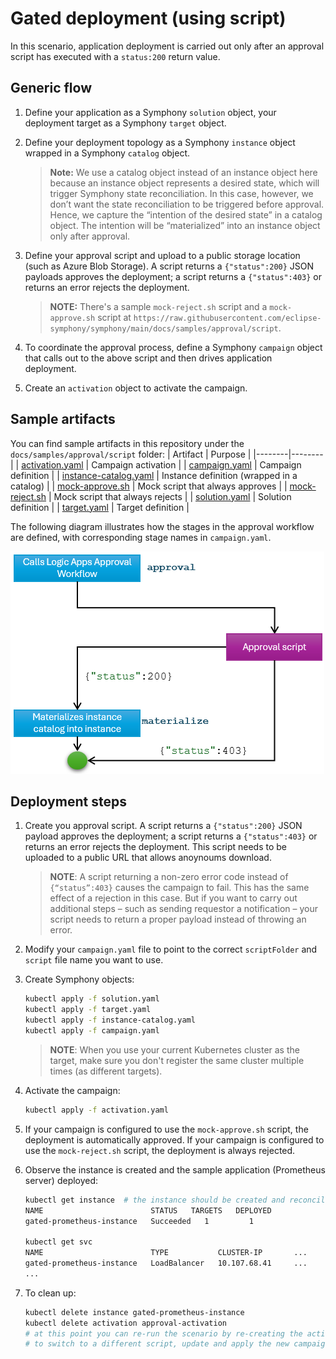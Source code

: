 # Gated deployment (using script)

In this scenario, application deployment is carried out only after an approval script has executed with a ```status:200``` return value. 

## Generic flow

1. Define your application as a Symphony `solution` object, your deployment target as a Symphony `target` object.
2. Define your deployment topology as a Symphony `instance` object wrapped in a Symphony `catalog` object. 
    > **Note:** We use a catalog object instead of an instance object here because an instance object represents a desired state, which will trigger Symphony state reconciliation. In this case, however, we don’t want the state reconciliation to be triggered before approval. Hence, we capture the “intention of the desired state” in a catalog object. The intention will be “materialized” into an instance object only after approval.
3. Define your approval script and upload to a public storage location (such as Azure Blob Storage). A script returns a ```{"status":200}``` JSON payloads approves the deployment; a script returns a ```{"status":403}``` or returns an error rejects the deployment.

    > **NOTE:** There's a sample ```mock-reject.sh``` script and a ```mock-approve.sh``` script at ```https://raw.githubusercontent.com/eclipse-symphony/symphony/main/docs/samples/approval/script```.

4. To coordinate the approval process, define a Symphony `campaign` object that calls out to the above script and then drives application deployment.
5. Create an `activation` object to activate the campaign.

## Sample artifacts
You can find sample artifacts in this repository under the `docs/samples/approval/script` folder:
| Artifact | Purpose |
|--------|--------|
| [activation.yaml](../../samples/approval/script/activation.yaml) | Campaign activation |
| [campaign.yaml](../../samples/approval/script/campaign.yaml) | Campaign definition |
| [instance-catalog.yaml](../../samples/approval/script/instance-catalog.yaml) | Instance definition (wrapped in a catalog) |
| [mock-approve.sh](../../samples/approval/script/mock-approve.sh) | Mock script that always approves |
| [mock-reject.sh](../../samples/approval/script/mock-reject.sh) | Mock script that always rejects |
| [solution.yaml](../../samples/approval/script/solution.yaml) | Solution definition |
| [target.yaml](../../samples/approval/script/target.yaml) | Target definition |

The following diagram illustrates how the stages in the approval workflow are defined, with corresponding stage names in `campaign.yaml`.

![campaign](../images/approval-script.png)

## Deployment steps

1. Create you approval script. A script returns a ```{"status":200}``` JSON payload approves the deployment; a script returns a ```{"status":403}``` or returns an error rejects the deployment. This script needs to be uploaded to a public URL that allows anoynoums download. 

    > **NOTE**: A script returning a non-zero error code instead of `{“status”:403}` causes the campaign to fail. This has the same effect of a rejection in this case. But if you want to carry out additional steps – such as sending requestor a notification – your script needs to return a proper payload instead of throwing an error.

2. Modify your `campaign.yaml` file to point to the correct `scriptFolder` and `script` file name you want to use.

3. Create Symphony objects:
    ```bash
    kubectl apply -f solution.yaml
    kubectl apply -f target.yaml
    kubectl apply -f instance-catalog.yaml
    kubectl apply -f campaign.yaml
    ```
    > **NOTE**: When you use your current Kubernetes cluster as the target, make sure you don't register the same cluster multiple times (as different targets).
4. Activate the campaign:
    ```bash
    kubectl apply -f activation.yaml
    ```
5. If your campaign is configured to use the ```mock-approve.sh``` script, the deployment is automatically approved. If your campaign is configured to use the ```mock-reject.sh``` script, the deployment is always rejected.
    
6. Observe the instance is created and the sample application (Prometheus server) deployed:
    ```bash
    kubectl get instance  # the instance should be created and reconciled 
    NAME                        STATUS   TARGETS   DEPLOYED
    gated-prometheus-instance   Succeeded   1         1 

    kubectl get svc
    NAME                        TYPE           CLUSTER-IP       ...
    gated-prometheus-instance   LoadBalancer   10.107.68.41     ...
    ...
    ```
7. To clean up:
    ```bash
    kubectl delete instance gated-prometheus-instance
    kubectl delete activation approval-activation
    # at this point you can re-run the scenario by re-creating the activation object
    # to switch to a different script, update and apply the new campaign.yaml file
    ```
